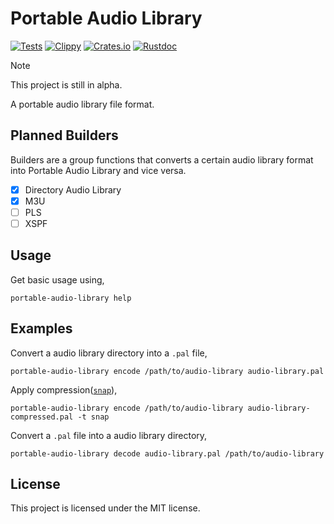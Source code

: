 # Portable Audio Library

[![Tests](https://github.com/nanashi-1/portable-audio-library/actions/workflows/tests.yml/badge.svg)](https://github.com/nanashi-1/portable-audio-library/actions/workflows/tests.yml)
[![Clippy](https://github.com/nanashi-1/portable-audio-library/actions/workflows/check.yml/badge.svg)](https://github.com/nanashi-1/portable-audio-library/actions/workflows/check.yml)
[![Crates.io](https://img.shields.io/crates/v/portable-audio-library.svg)](https://crates.io/crates/portable-audio-library)
[![Rustdoc](https://img.shields.io/badge/doc-rustdoc-green.svg)](https://docs.rs/portable-audio-library/latest/portable_audio_library)

> [!NOTE]
> This project is still in alpha.

A portable audio library file format.

## Planned Builders

Builders are a group functions that converts a certain audio library format into Portable Audio Library and vice versa.

- [x] Directory Audio Library
- [x] M3U
- [ ] PLS
- [ ] XSPF

## Usage

Get basic usage using,

    portable-audio-library help

## Examples

Convert a audio library directory into a `.pal` file,

    portable-audio-library encode /path/to/audio-library audio-library.pal

Apply compression([`snap`](https://github.com/BurntSushi/rust-snappy)),

    portable-audio-library encode /path/to/audio-library audio-library-compressed.pal -t snap

Convert a `.pal` file into a audio library directory,

    portable-audio-library decode audio-library.pal /path/to/audio-library

## License

This project is licensed under the MIT license.
